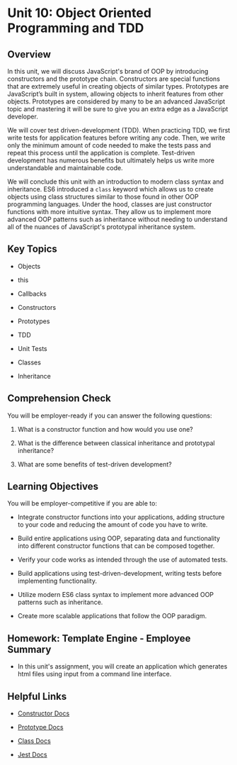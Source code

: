 # Unit 10: Object Oriented Programming and TDD

## Overview

In this unit, we will discuss JavaScript's brand of OOP by introducing constructors and the prototype chain. Constructors are special functions that are extremely useful in creating objects of similar types. Prototypes are JavaScript’s built in system, allowing objects to inherit features from other objects. Prototypes are considered by many to be an advanced JavaScript topic and mastering it will be sure to give you an extra edge as a JavaScript developer.

We will cover test driven-development (TDD). When practicing TDD, we first write tests for application features before writing any code. Then, we write only the minimum amount of code needed to make the tests pass and repeat this process until the application is complete. Test-driven development has numerous benefits but ultimately helps us write more understandable and maintainable code.

We will conclude this unit with an introduction to modern class syntax and inheritance. ES6 introduced a `class` keyword which allows us to create objects using class structures similar to those found in other OOP programming languages. Under the hood, classes are just constructor functions with more intuitive syntax. They allow us to implement more advanced OOP patterns such as inheritance without needing to understand all of the nuances of JavaScript's prototypal inheritance system.

## Key Topics

* Objects

* this

* Callbacks

* Constructors

* Prototypes

* TDD

* Unit Tests

* Classes

* Inheritance

## Comprehension Check

You will be employer-ready if you can answer the following questions:

1. What is a constructor function and how would you use one?

2. What is the difference between classical inheritance and prototypal inheritance?

3. What are some benefits of test-driven development?

## Learning Objectives

You will be employer-competitive if you are able to:

* Integrate constructor functions into your applications, adding structure to your code and reducing the amount of code you have to write.

* Build entire applications using OOP, separating data and functionality into different constructor functions that can be composed together.

* Verify your code works as intended through the use of automated tests.

* Build applications using test-driven-development, writing tests before implementing functionality.

* Utilize modern ES6 class syntax to implement more advanced OOP patterns such as inheritance.

* Create more scalable applications that follow the OOP paradigm.

## Homework: Template Engine - Employee Summary

* In this unit's assignment, you will create an application which generates html files using input from a command line interface.

## Helpful Links

* [Constructor Docs](https://developer.mozilla.org/en-US/docs/Web/JavaScript/Reference/Classes/constructor)

* [Prototype Docs](https://developer.mozilla.org/en-US/docs/Web/JavaScript/Reference/Global_Objects/Object/prototype)

* [Class Docs](https://developer.mozilla.org/en-US/docs/Web/JavaScript/Reference/Classes)

* [Jest Docs](https://jestjs.io/)
